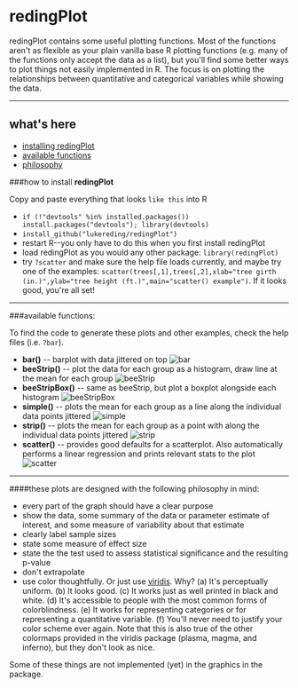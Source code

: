# redingPlot

redingPlot contains some useful plotting functions. Most of the functions aren't as flexible as your plain vanilla base R plotting functions (e.g. many of the functions only accept the data as a list), but you'll find some better ways to plot things not easily implemented in R. The focus is on plotting the relationships between quantitative and categorical variables while showing the data.

----------------

## what's here
  * [installing redingPlot](https://github.com/lukereding/redingPlot#how-to-install-redingplot)
  * [available functions](https://github.com/lukereding/redingPlot#available-functions)
  * [philosophy](https://github.com/lukereding/redingPlot#these-plots-are-designed-with-the-following-philosophy-in-mind)

###how to install **redingPlot**

Copy and paste everything that looks `like this` into R

* `if (!"devtools" %in% installed.packages()) install.packages("devtools"); library(devtools)`
* `install_github("lukereding/redingPlot")`
*  restart R--you only have to do this when you first install redingPlot
*  load redingPlot as you would any other package: `library(redingPlot)`
* try `?scatter` and make sure the help file loads currently, and maybe try one of the examples: `scatter(trees[,1],trees[,2],xlab="tree girth (in.)",ylab="tree height (ft.)",main="scatter() example")`. If it looks good, you're all set!

----------------

###available functions:

To find the code to generate these plots and other examples, check the help files (i.e. `?bar`).

* **bar()** -- barplot with data jittered on top
![bar](https://github.com/lukereding/redingPlot/raw/master/examples/bar.png)
* **beeStrip()** -- plot the data for each group as a histogram, draw line at the mean for each group
![beeStrip](https://github.com/lukereding/redingPlot/raw/master/examples/beeStrip.png)
* **beeStripBox()** -- same as beeStrip, but plot a boxplot alongside each histogram
![beeStripBox](https://github.com/lukereding/redingPlot/raw/master/examples/beeStripBox.png)
* **simple()** -- plots the mean for each group as a line along the individual data points jittered
![simple](https://github.com/lukereding/redingPlot/raw/master/examples/simple.png)
* **strip()** -- plots the mean for each group as a point with along the individual data points jittered
![strip](https://github.com/lukereding/redingPlot/raw/master/examples/strip.png)
* **scatter()** -- provides good defaults for a scatterplot. Also automatically performs a linear regression and prints relevant stats to the plot
![scatter](https://github.com/lukereding/redingPlot/raw/master/examples/scatter.png)

---------------
####these plots are designed with the following philosophy in mind:

* every part of the graph should have a clear purpose
* show the data, some summary of the data or parameter estimate of interest, and some measure of variability about that estimate
* clearly label sample sizes
* state some measure of effect size
* state the the test used to assess statistical significance and the resulting p-value
* don't extrapolate
* use color thoughtfully. Or just use [viridis](https://bids.github.io/colormap/). Why? (a) It's perceptually uniform. (b) It looks good. (c) It works just as well printed in black and white. (d) It's accessible to people with the most common forms of colorblindness. (e) It works for representing categories or for representing a quantitative variable. (f) You'll never need to justify your color scheme ever again. Note that this is also true of the other colormaps provided in the viridis package (plasma, magma, and inferno), but they don't look as nice.

Some of these things are not implemented (yet) in the graphics in the package.
